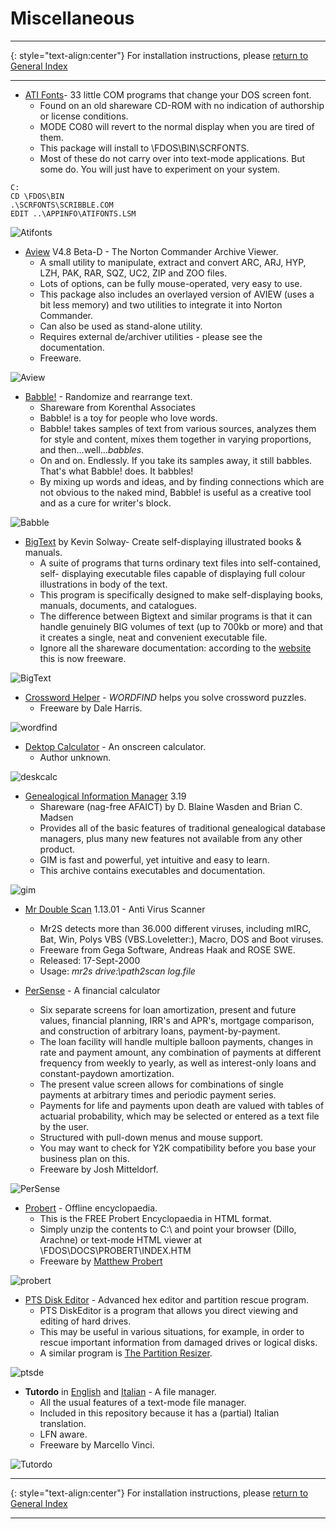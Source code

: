 # Miscellaneous

-----

{: style="text-align:center"}
For installation instructions, please [return to General Index](README.md)

-----

+ [ATI Fonts](./zip/atifonts.zip)- 33 little COM programs that change your DOS screen font.
    + Found on an old shareware CD-ROM with no indication of authorship or license conditions.
    + MODE CO80 will revert to the normal display when you are tired of them.
    + This package will install to \FDOS\BIN\SCRFONTS.
    + Most of these do not carry over into text-mode applications. But some do. You will just have to experiment on your system.
````
C:
CD \FDOS\BIN
.\SCRFONTS\SCRIBBLE.COM
EDIT ..\APPINFO\ATIFONTS.LSM
````

![Atifonts](./imgs/atifonts.png)

+ [Aview](./zip/aview.zip) V4.8 Beta-D - The Norton Commander Archive Viewer.
    + A small utility to manipulate, extract and convert ARC, ARJ, HYP, LZH, PAK, RAR, SQZ, UC2, ZIP and ZOO files.
    + Lots of options, can be fully mouse-operated, very easy to use.
    + This package also includes an overlayed version of AVIEW (uses a bit less memory) and two utilities to integrate it into Norton Commander.
    + Can also be used as stand-alone utility.
    + Requires external de/archiver utilities - please see the documentation.
    + Freeware.

![Aview](./imgs/aview.png)

+ [Babble!](./zip/babble.zip) - Randomize and rearrange text.
    + Shareware from Korenthal Associates
    + Babble! is a toy for people who love words.
    + Babble! takes samples of text from various sources, analyzes them for style and content, mixes them together in varying proportions, and then...well...*babbles*.
    + On and on. Endlessly. If you take its samples away, it still babbles. That's what Babble! does. It babbles!
    + By mixing up words and ideas, and by finding connections which are not obvious to the naked mind, Babble! is useful as a creative tool and as a cure for writer's block.

![Babble](./imgs/babble.png)

+ [BigText](./zip/bigtext.zip) by Kevin Solway- Create self-displaying illustrated books & manuals.
    + A suite of programs that turns ordinary text files into self-contained, self- displaying executable files capable of displaying full colour illustrations in body of the text.
    + This program is specifically designed to make self-displaying books, manuals, documents, and catalogues.
    + The difference between Bigtext and similar programs is that it can handle genuinely BIG volumes of text (up to 700kb or more) and that it creates a single, neat and convenient executable file.
    + Ignore all the shareware documentation: according to the [website](http://www.theabsolute.net/sware/oldfav.html) this is now freeware.

![BigText](./imgs/bigtext.gif)

+ [Crossword Helper](./zip/wordfind.zip) - *WORDFIND* helps you solve crossword puzzles.
    + Freeware by Dale Harris.

![wordfind](./imgs/wordfind.png)

+ [Dektop Calculator](./zip/deskcalc.zip) - An onscreen calculator.
    + Author unknown.

![deskcalc](./imgs/deskcalc.png)

+ [ Genealogical Information Manager](./zip/gim.zip) 3.19
    + Shareware (nag-free AFAICT) by D. Blaine Wasden and Brian C. Madsen
    + Provides all of the basic features of traditional genealogical database managers, plus many new features not available from any other product.
    + GIM is fast and powerful, yet intuitive and easy to learn.
    + This archive contains executables and documentation.

![gim](./imgs/gim.png)

+ [Mr Double Scan](./zip/mr2s.zip) 1.13.01 - Anti Virus Scanner
    + Mr2S detects more than 36.000 different viruses, including mIRC, Bat, Win, Polys VBS (VBS.Loveletter:), Macro, DOS and Boot viruses.
    + Freeware from Gega Software, Andreas Haak and ROSE SWE.
    + Released: 17-Sept-2000
    + Usage:  *mr2s drive:\path2scan log.file*

+ [PerSense](./zip/persense.zip) - A financial calculator
    + Six separate screens for loan amortization, present and future values, financial planning, IRR's and APR's, mortgage comparison, and construction of arbitrary loans, payment-by-payment.
    + The loan facility will handle multiple balloon payments, changes in rate and payment amount, any combination of payments at different frequency from weekly to yearly, as well as interest-only loans and constant-paydown amortization.
    + The present value screen allows for combinations of single payments at arbitrary times and periodic payment series.
    + Payments for life and payments upon death are valued with tables of actuarial probability, which may be selected or entered as a text file by the user.
    + Structured with pull-down menus and mouse support.
    + You may want to check for Y2K compatibility before you base your business plan on this.
    + Freeware by Josh Mitteldorf.

![PerSense](./imgs/persense.png)

+ [Probert](./zip/probert.zip) - Offline encyclopaedia.
    + This is the FREE Probert Encyclopaedia in HTML format.
    + Simply unzip the contents to C:\ and point your browser (Dillo, Arachne) or text-mode HTML viewer at \FDOS\DOCS\PROBERT\INDEX.HTM
    + Freeware by [Matthew Probert](probertm@pins.co.uk)

![probert](./imgs/probert.png)

+ [PTS Disk Editor](./zip/ptsde.zip) - Advanced hex editor and partition rescue program.
    + PTS DiskEditor is a program that allows you direct viewing and editing of hard drives.
    + This may be useful in various situations, for example, in order to rescue important information from damaged drives or logical disks.
    + A similar program is [The Partition Resizer](./zip/presize.zip).

![ptsde](./imgs/ptsde.gif)

+ **Tutordo** in [English](./zip/tutordoe.zip) and [Italian](./zip/tutordoi.zip) - A file manager.
    + All the usual features of a text-mode file manager.
    + Included in this repository because it has a (partial) Italian translation.
    + LFN aware.
    + Freeware by Marcello Vinci.

![Tutordo](./imgs/tutordoi.png)

-----

{: style="text-align:center"}
For installation instructions, please [return to General Index](README.md)

-----
